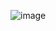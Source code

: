 ![image](https://github.com/safagrati/bike-share/assets/118611415/33b8dccf-ad8f-4aa7-8fe8-42b950210825)
